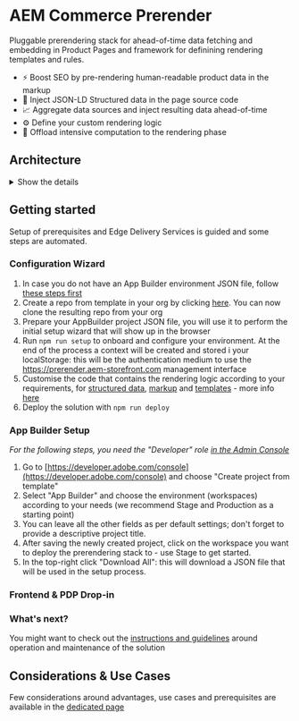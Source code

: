 # AEM Commerce Prerender

Pluggable prerendering stack for ahead-of-time data fetching and embedding in Product Pages and framework for definining rendering templates and rules.

* ⚡️ Boost SEO by pre-rendering human-readable product data in the markup
* 💉 Inject JSON-LD Structured data in the page source code
* 📈 Aggregate data sources and inject resulting data ahead-of-time
* ⚙️ Define your custom rendering logic
* 🧠 Offload intensive computation to the rendering phase

## Architecture
<details>
  <summary>Show the details</summary>

  ![Architecture](/docs/architecture.jpg)

</details>

## Getting started

  Setup of prerequisites and Edge Delivery Services is guided and some steps are automated.

### Configuration Wizard
  1. In case you do not have an App Builder environment JSON file, follow [these steps first](#app-builder-setup)
  1. Create a repo from template in your org by clicking [here](https://github.com/new?template_name=aem-commerce-prerender&template_owner=adobe-rnd). You can now clone the resulting repo from your org
  1. Prepare your AppBuilder project JSON file, you will use it to perform the initial setup wizard that will show up in the browser
  1. Run `npm run setup` to onboard and configure your environment. At the end of the process a context will be created and stored i your localStorage: this will be the authentication medium to use the https://prerender.aem-storefront.com management interface
  1. Customise the code that contains the rendering logic according to your requirements, for [structured data](/actions/pdp-renderer/ldJson.js), [markup](/actions/pdp-renderer/render.js) and [templates](https://github.com/adobe-rnd/aem-commerce-prerender/tree/main/actions/pdp-renderer/templates) - more info [here](/docs/CUSTOMIZE.md)
  1. Deploy the solution with `npm run deploy`
  
### App Builder Setup

_For the following steps, you need the "Developer" role [in the Admin Console](https://helpx.adobe.com/enterprise/using/manage-developers.html)_

  1. Go to [https://developer.adobe.com/console](https://developer.adobe.com/console) and choose "Create project from template"
  1. Select "App Builder" and choose the environment (workspaces) according to your needs (we recommend Stage and Production as a starting point)
  1. You can leave all the other fields as per default settings; don't forget to provide a descriptive project title.
  1. After saving the newly created project, click on the workspace you want to deploy the prerendering stack to - use Stage to get started.
  1. In the top-right click "Download All": this will download a JSON file that will be used in the setup process.

### Frontend & PDP Drop-in
  

### What's next?
 You might want to check out the [instructions and guidelines](/docs/POST-SETUP.md) around operation and maintenance of the solution

## Considerations & Use Cases
 Few considerations around advantages, use cases and prerequisites are available in the [dedicated page](/docs/USE-CASES.md)
